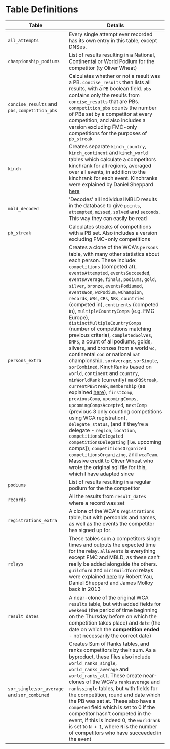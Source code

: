 # Table Definitions

|Table|Details|
|--|--|
|`all_attempts`|Every single attempt ever recorded has its own entry in this table, except DNSes.|
|`championship_podiums`|List of results resulting in a National, Continental or World Podium for the competitor (ty Oliver Wheat)|
|`concise_results` and `pbs`, `competition_pbs`|Calculates whether or not a result was a PB. `concise_results` then lists all results, with a `PB` boolean field. `pbs` contains only the results from `concise_results` that are PBs. `conmpetition_pbs` counts the number of PBs set by a competitor at every competition, and also includes a version excluding FMC-only competitions for the purposes of `pb_streak`|
|`kinch`|Creates separate `kinch_country`, `kinch_continent` and `kinch_world` tables which calculate a competitors kinchrank for all regions, averaged over all events, in addition to the kinchrank for each event. Kinchranks were explained by Daniel Sheppard [here](http://www.kinch2002.com/kinchranks/)|
|`mbld_decoded`|'Decodes' all individual MBLD results in the database to give `points`, `attempted`, `missed`, `solved` and `seconds`. This way they can easily be read|
|`pb_streak`|Calculates streaks of competitions with a PB set. Also includes a version excluding FMC-only competitions|
|`persons_extra`|Creates a clone of the WCA's `persons` table, with many other statistics about each person. These include: `competitions` (competed at), `eventsAttempted`, `eventsSucceeded`, `eventsAverage`, `finals`, `podiums`, `gold`, `silver`, `bronze`, `eventsPodiumed`, `eventsWon`, `wcPodium`, `wChampion`, `records`, `WRs`, `CRs`, `NRs`, `countries` (competed in), `continents` (competed in), `multipleCountryComps` (e.g. FMC Europe), `distinctMultipleCountryComps` (number of competitions matching previous criteria), `completedSolves`, `DNFs`, a count of all podiums, golds, silvers, and bronzes from a world `wc`, continental `con` or national `nat` championship, `sorAverage`, `sorSingle`, `sorCombined`, KinchRanks based on `world`, `continent` and `country`, `minWorldRank` (currently) `maxPBStreak`, `currentPBStreak`, `membership` (as explained [here](https://www.speedsolving.com/forum/threads/all-wca-events-completion-club.39896/)), `firstComp`, `previousComp`, `upcomingComps`, `upcomingCompsAccepted`, `nextComp` (previous 3 only counting competitions using WCA registration), `delegate_status`, (and if they're a delegate - `region`, `location`, `competitionsDelegated` `competitionsDelegating` [i.e. upcoming comps]), `competitionsOrganized` `competitionsOrganizing`, and `wcaTeam`. Massive credit to Oliver Wheat who wrote the original sql file for this, which I have adapted since|
|`podiums`|List of results resulting in a regular podium for the the competitor|
|`records`|All the results from `result_dates` where a record was set|
|`registrations_extra`|A clone of the WCA's `registrations` table, but with personIds and names, as well as the events the competitor has signed up for.|
|`relays`|These tables sum a competitors single times and outputs the expected time for the relay. `allEvents` is everything except FMC and MBLD, as these can't really be added alongside the others. `guildford` and `miniGuildford` relays were explained [here](https://www.speedsolving.com/forum/threads/guildford-challenge-in-5-20-28-3-man-team.39891/) by Robert Yau, Daniel Sheppard and James Molloy back in 2013|
|`result_dates`|A near-clone of the original WCA `results` table, but with added fields for `weekend` (the period of time beginning on the Thursday before on which the competition takes place) and `date` (the date on which the **competition ended** - not necessarily the correct date)|
|`sor_single`,`sor_average` and `sor_combined`|Creates Sum of Ranks tables, and ranks competitors by their sum. As a byproduct, these files also include `world_ranks_single`, `world_ranks_average` and `world_ranks_all`. These create near-clones of the WCA's `ranksaverage` and `rankssingle` tables, but with fields for the competition, round and date which the PB was set at. These also have a `competed` field which is set to 0 if the competitor hasn't competed in the event, if this is indeed 0, the `worldrank` is set to `N + 1`, where `N` is the number of competitors who have succeeded in the event|
